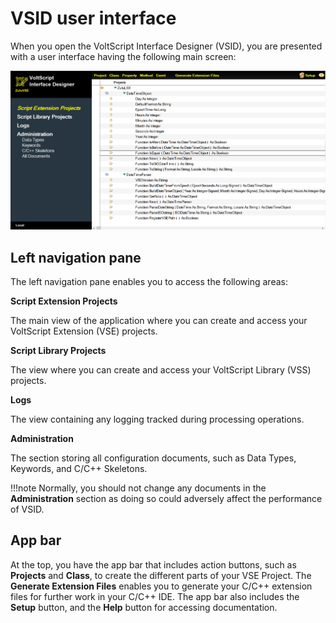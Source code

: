 # VSID user interface

When you open the VoltScript Interface Designer (VSID), you are presented with a user interface having the following main screen:

![VSID VSE Projects View](../assets/images/howto/vse_project_view.png)

## Left navigation pane 

The left navigation pane enables you to access the following areas:

**Script Extension Projects** 

The main view of the application where you can create and access your VoltScript Extension (VSE) projects.

**Script Library Projects**

The view where you can create and access your VoltScript Library (VSS) projects.

**Logs**

The view containing any logging tracked during processing operations.

**Administration**

The section storing all configuration documents, such as Data Types, Keywords, and C/C++ Skeletons.
    
!!!note
    Normally, you should not change any documents in the **Administration** section as doing so could adversely affect the performance of VSID. 

## App bar

At the top, you have the app bar that includes action buttons, such as **Projects** and **Class**, to create the different parts of your VSE Project. The **Generate Extension Files** enables you to generate your C/C++ extension files for further work in your C/C++ IDE. The app bar also includes the **Setup** button, and the **Help** button for accessing documentation.
